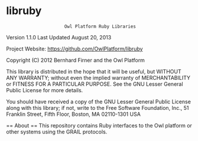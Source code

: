 libruby
=======
                          Owl Platform Ruby Libraries

Version 1.1.0
Last Updated August 20, 2013

Project Website: <https://github.com/OwlPlatform/libruby>

Copyright (C) 2012 Bernhard Firner and the Owl Platform

This library is distributed in the hope that it will be useful, but WITHOUT
ANY WARRANTY; without even the implied warranty of MERCHANTABILITY or FITNESS
FOR A PARTICULAR PURPOSE.  See the GNU Lesser General Public License for more
details.

You should have received a copy of the GNU Lesser General Public License along
with this library; if not, write to the Free Software Foundation, Inc., 51
Franklin Street, Fifth Floor, Boston, MA  02110-1301 USA

== About == 
  This repository contains Ruby interfaces to the Owl platform or other
  systems using the GRAIL protocols.

